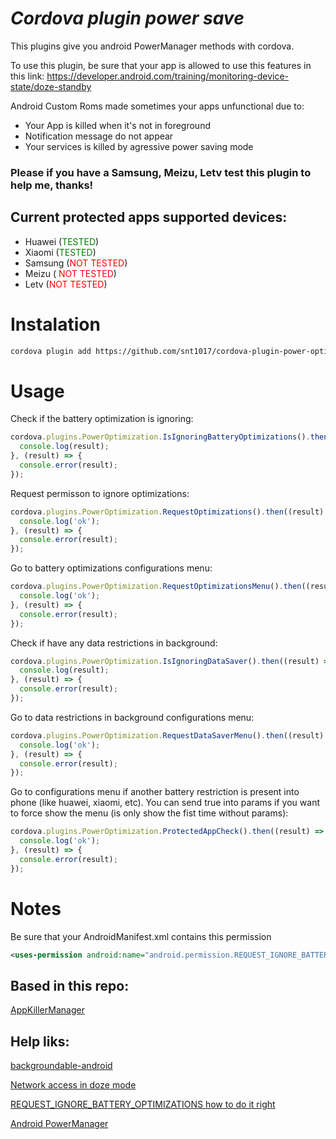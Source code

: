 *Cordova plugin power save*
=========================================================
This plugins give you android PowerManager methods with cordova.

To use this plugin, be sure that your app is allowed to use this features in this link: https://developer.android.com/training/monitoring-device-state/doze-standby

Android Custom Roms made sometimes your apps unfunctional due to:
* Your App is killed when it's not in foreground
* Notification message do not appear
* Your services is killed by agressive power saving mode

### Please if you have a Samsung, Meizu, Letv test this plugin to help me, thanks!

## Current protected apps supported devices:

* Huawei (<span style="color:green">TESTED</span>)
* Xiaomi (<span style="color:green">TESTED</span>)
* Samsung (<span style="color:red">NOT TESTED</span>)
* Meizu (<span style="color:red"> NOT TESTED</span>)
* Letv (<span style="color:red">NOT TESTED</span>)

# Instalation

```bash
cordova plugin add https://github.com/snt1017/cordova-plugin-power-optimization.git
```


# Usage

Check if the battery optimization is ignoring:

```javascript
cordova.plugins.PowerOptimization.IsIgnoringBatteryOptimizations().then((result)=> {
  console.log(result);
}, (result) => {
  console.error(result);
});
```

Request permisson to ignore optimizations:

```javascript
cordova.plugins.PowerOptimization.RequestOptimizations().then((result) => {
  console.log('ok');
}, (result) => {
  console.error(result);
});
```

Go to battery optimizations configurations menu:

```javascript
cordova.plugins.PowerOptimization.RequestOptimizationsMenu().then((result) => {
  console.log('ok');
}, (result) => {
  console.error(result);
});
```

Check if have any data restrictions in background:

```javascript
cordova.plugins.PowerOptimization.IsIgnoringDataSaver().then((result) => {
  console.log(result);
}, (result) => {
  console.error(result);
});
```

Go to data restrictions in background configurations menu:

```javascript
cordova.plugins.PowerOptimization.RequestDataSaverMenu().then((result) => {
  console.log('ok');
}, (result) => {
  console.error(result);
});
```

Go to configurations menu if another battery restriction is present into phone (like huawei, xiaomi, etc). You can send true into params if you want to force show the menu (is only show the fist time without params):

```javascript
cordova.plugins.PowerOptimization.ProtectedAppCheck().then((result) => {
  console.log('ok');
}, (result) => {
  console.error(result);
});
```
# Notes
Be sure that your AndroidManifest.xml contains this permission 
``` xml
<uses-permission android:name="android.permission.REQUEST_IGNORE_BATTERY_OPTIMIZATIONS" />
```

## Based in this repo:

[AppKillerManager](https://github.com/thelittlefireman/AppKillerManager)

## Help liks:
[backgroundable-android](https://github.com/dirkam/backgroundable-android)

[Network access in doze mode](https://stackoverflow.com/questions/32316491/network-access-in-doze-mode/32424117#32424117)

[REQUEST_IGNORE_BATTERY_OPTIMIZATIONS how to do it right](https://stackoverflow.com/questions/44862176/request-ignore-battery-optimizations-how-to-do-it-right)

[Android PowerManager](https://developer.android.com/reference/android/os/PowerManager)